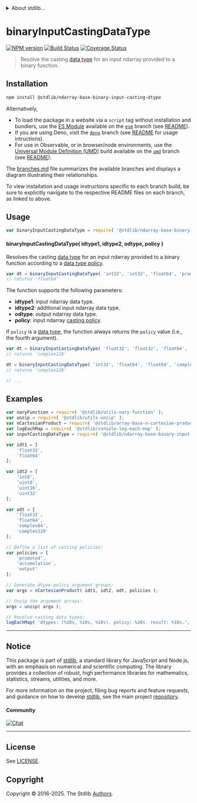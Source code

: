 <!--

@license Apache-2.0

Copyright (c) 2025 The Stdlib Authors.

Licensed under the Apache License, Version 2.0 (the "License");
you may not use this file except in compliance with the License.
You may obtain a copy of the License at

   http://www.apache.org/licenses/LICENSE-2.0

Unless required by applicable law or agreed to in writing, software
distributed under the License is distributed on an "AS IS" BASIS,
WITHOUT WARRANTIES OR CONDITIONS OF ANY KIND, either express or implied.
See the License for the specific language governing permissions and
limitations under the License.

-->


<details>
  <summary>
    About stdlib...
  </summary>
  <p>We believe in a future in which the web is a preferred environment for numerical computation. To help realize this future, we've built stdlib. stdlib is a standard library, with an emphasis on numerical and scientific computation, written in JavaScript (and C) for execution in browsers and in Node.js.</p>
  <p>The library is fully decomposable, being architected in such a way that you can swap out and mix and match APIs and functionality to cater to your exact preferences and use cases.</p>
  <p>When you use stdlib, you can be absolutely certain that you are using the most thorough, rigorous, well-written, studied, documented, tested, measured, and high-quality code out there.</p>
  <p>To join us in bringing numerical computing to the web, get started by checking us out on <a href="https://github.com/stdlib-js/stdlib">GitHub</a>, and please consider <a href="https://opencollective.com/stdlib">financially supporting stdlib</a>. We greatly appreciate your continued support!</p>
</details>

# binaryInputCastingDataType

[![NPM version][npm-image]][npm-url] [![Build Status][test-image]][test-url] [![Coverage Status][coverage-image]][coverage-url] <!-- [![dependencies][dependencies-image]][dependencies-url] -->

> Resolve the casting [data type][@stdlib/ndarray/dtypes] for an input ndarray provided to a binary function.

<!-- Section to include introductory text. Make sure to keep an empty line after the intro `section` element and another before the `/section` close. -->

<section class="intro">

</section>

<!-- /.intro -->

<!-- Package usage documentation. -->

<section class="installation">

## Installation

```bash
npm install @stdlib/ndarray-base-binary-input-casting-dtype
```

Alternatively,

-   To load the package in a website via a `script` tag without installation and bundlers, use the [ES Module][es-module] available on the [`esm`][esm-url] branch (see [README][esm-readme]).
-   If you are using Deno, visit the [`deno`][deno-url] branch (see [README][deno-readme] for usage intructions).
-   For use in Observable, or in browser/node environments, use the [Universal Module Definition (UMD)][umd] build available on the [`umd`][umd-url] branch (see [README][umd-readme]).

The [branches.md][branches-url] file summarizes the available branches and displays a diagram illustrating their relationships.

To view installation and usage instructions specific to each branch build, be sure to explicitly navigate to the respective README files on each branch, as linked to above.

</section>

<section class="usage">

## Usage

<!-- eslint-disable id-length -->

```javascript
var binaryInputCastingDataType = require( '@stdlib/ndarray-base-binary-input-casting-dtype' );
```

#### binaryInputCastingDataType( idtype1, idtype2, odtype, policy )

Resolves the casting [data type][@stdlib/ndarray/dtypes] for an input ndarray provided to a binary function according to a [data type policy][@stdlib/ndarray/input-casting-policies].

<!-- eslint-disable id-length -->

```javascript
var dt = binaryInputCastingDataType( 'int32', 'int32', 'float64', 'promoted' );
// returns 'float64'
```

The function supports the following parameters:

-   **idtype1**: input ndarray data type.
-   **idtype2**: additional input ndarray data type.
-   **odtype**: output ndarray data type.
-   **policy**: input ndarray [casting policy][@stdlib/ndarray/input-casting-policies].

If `policy` is a [data type][@stdlib/ndarray/dtypes], the function always returns the `policy` value (i.e., the fourth argument).

<!-- eslint-disable id-length -->

```javascript
var dt = binaryInputCastingDataType( 'float32', 'float32', 'float64', 'complex128' );
// returns 'complex128'

dt = binaryInputCastingDataType( 'int32', 'float64', 'float64', 'complex128' );
// returns 'complex128'

// ...
```

</section>

<!-- /.usage -->

<!-- Package usage notes. Make sure to keep an empty line after the `section` element and another before the `/section` close. -->

<section class="notes">

</section>

<!-- /.notes -->

<!-- Package usage examples. -->

<section class="examples">

## Examples

<!-- eslint no-undef: "error" -->

```javascript
var naryFunction = require( '@stdlib/utils-nary-function' );
var unzip = require( '@stdlib/utils-unzip' );
var nCartesianProduct = require( '@stdlib/array-base-n-cartesian-product' );
var logEachMap = require( '@stdlib/console-log-each-map' );
var inputCastingDataType = require( '@stdlib/ndarray-base-binary-input-casting-dtype' );

var idt1 = [
    'float32',
    'float64'
];

var idt2 = [
    'int8',
    'uint8',
    'uint16',
    'uint32'
];

var odt = [
    'float32',
    'float64',
    'complex64',
    'complex128'
];

// Define a list of casting policies:
var policies = [
    'promoted',
    'accumulation',
    'output'
];

// Generate dtype-policy argument groups:
var args = nCartesianProduct( idt1, idt2, odt, policies );

// Unzip the argument arrays:
args = unzip( args );

// Resolve casting data types:
logEachMap( 'dtypes: (%10s, %10s, %10s). policy: %20s. result: %10s.', args[ 0 ], args[ 1 ], args[ 2 ], args[ 3 ], naryFunction( inputCastingDataType, 4 ) );
```

</section>

<!-- /.examples -->

<!-- Section to include cited references. If references are included, add a horizontal rule *before* the section. Make sure to keep an empty line after the `section` element and another before the `/section` close. -->

<section class="references">

</section>

<!-- /.references -->

<!-- Section for related `stdlib` packages. Do not manually edit this section, as it is automatically populated. -->

<section class="related">

</section>

<!-- /.related -->

<!-- Section for all links. Make sure to keep an empty line after the `section` element and another before the `/section` close. -->


<section class="main-repo" >

* * *

## Notice

This package is part of [stdlib][stdlib], a standard library for JavaScript and Node.js, with an emphasis on numerical and scientific computing. The library provides a collection of robust, high performance libraries for mathematics, statistics, streams, utilities, and more.

For more information on the project, filing bug reports and feature requests, and guidance on how to develop [stdlib][stdlib], see the main project [repository][stdlib].

#### Community

[![Chat][chat-image]][chat-url]

---

## License

See [LICENSE][stdlib-license].


## Copyright

Copyright &copy; 2016-2025. The Stdlib [Authors][stdlib-authors].

</section>

<!-- /.stdlib -->

<!-- Section for all links. Make sure to keep an empty line after the `section` element and another before the `/section` close. -->

<section class="links">

[npm-image]: http://img.shields.io/npm/v/@stdlib/ndarray-base-binary-input-casting-dtype.svg
[npm-url]: https://npmjs.org/package/@stdlib/ndarray-base-binary-input-casting-dtype

[test-image]: https://github.com/stdlib-js/ndarray-base-binary-input-casting-dtype/actions/workflows/test.yml/badge.svg?branch=main
[test-url]: https://github.com/stdlib-js/ndarray-base-binary-input-casting-dtype/actions/workflows/test.yml?query=branch:main

[coverage-image]: https://img.shields.io/codecov/c/github/stdlib-js/ndarray-base-binary-input-casting-dtype/main.svg
[coverage-url]: https://codecov.io/github/stdlib-js/ndarray-base-binary-input-casting-dtype?branch=main

<!--

[dependencies-image]: https://img.shields.io/david/stdlib-js/ndarray-base-binary-input-casting-dtype.svg
[dependencies-url]: https://david-dm.org/stdlib-js/ndarray-base-binary-input-casting-dtype/main

-->

[chat-image]: https://img.shields.io/gitter/room/stdlib-js/stdlib.svg
[chat-url]: https://app.gitter.im/#/room/#stdlib-js_stdlib:gitter.im

[stdlib]: https://github.com/stdlib-js/stdlib

[stdlib-authors]: https://github.com/stdlib-js/stdlib/graphs/contributors

[umd]: https://github.com/umdjs/umd
[es-module]: https://developer.mozilla.org/en-US/docs/Web/JavaScript/Guide/Modules

[deno-url]: https://github.com/stdlib-js/ndarray-base-binary-input-casting-dtype/tree/deno
[deno-readme]: https://github.com/stdlib-js/ndarray-base-binary-input-casting-dtype/blob/deno/README.md
[umd-url]: https://github.com/stdlib-js/ndarray-base-binary-input-casting-dtype/tree/umd
[umd-readme]: https://github.com/stdlib-js/ndarray-base-binary-input-casting-dtype/blob/umd/README.md
[esm-url]: https://github.com/stdlib-js/ndarray-base-binary-input-casting-dtype/tree/esm
[esm-readme]: https://github.com/stdlib-js/ndarray-base-binary-input-casting-dtype/blob/esm/README.md
[branches-url]: https://github.com/stdlib-js/ndarray-base-binary-input-casting-dtype/blob/main/branches.md

[stdlib-license]: https://raw.githubusercontent.com/stdlib-js/ndarray-base-binary-input-casting-dtype/main/LICENSE

[@stdlib/ndarray/dtypes]: https://github.com/stdlib-js/ndarray-dtypes

[@stdlib/ndarray/input-casting-policies]: https://github.com/stdlib-js/ndarray-input-casting-policies

</section>

<!-- /.links -->
